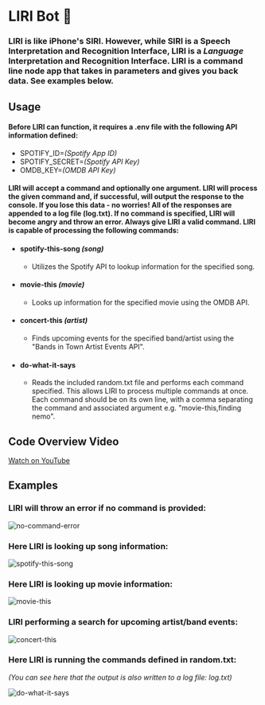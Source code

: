 # **LIRI Bot** :robot:

### LIRI is like iPhone's SIRI. However, while SIRI is a Speech Interpretation and Recognition Interface, LIRI is a _Language_ Interpretation and Recognition Interface. LIRI is a command line node app that takes in parameters and gives you back data. See examples below.

## **Usage**

#### Before LIRI can function, it requires a .env file with the following API information defined:

-   SPOTIFY\_ID=_(Spotify App ID)_
-   SPOTIFY\_SECRET=_(Spotify API Key)_
-   OMDB\_KEY=_(OMDB API Key)_

#### LIRI will accept a command and optionally one argument. LIRI will process the given command and, if successful, will output the response to the console. If you lose this data - no worries! All of the responses are appended to a log file (log.txt). If no command is specified, LIRI will become angry and throw an error. Always give LIRI a **valid** command. LIRI is capable of processing the following commands:

-   #### spotify-this-song _(song)_
    -   Utilizes the Spotify API to lookup information for the specified song.
-   #### movie-this _(movie)_
    -   Looks up information for the specified movie using the OMDB API.
-   #### concert-this _(artist)_
    -   Finds upcoming events for the specified band/artist using the "Bands in Town Artist Events API".
-   #### do-what-it-says
    -   Reads the included random.txt file and performs each command specified. This allows LIRI to process multiple commands at once. Each command should be on its own line, with a comma separating the command and associated argument e.g. "movie-this,finding nemo".

## **Code Overview Video**
[Watch on YouTube](https://www.youtube.com/watch?v=HxzYIU8l_fk)

## **Examples**

### LIRI will throw an error if no command is provided:

![no-command-error](https://media.giphy.com/media/MCXsBKXfJaL4UEuvRv/giphy.gif)

### Here LIRI is looking up song information:

![spotify-this-song](https://media.giphy.com/media/YOANXxJv70eTSwvXYp/giphy.gif)

### Here LIRI is looking up movie information:

![movie-this](https://media.giphy.com/media/KbTeqnI3NxJKgVb3y9/giphy.gif)

### LIRI performing a search for upcoming artist/band events:

![concert-this](https://media.giphy.com/media/J4aL1tMtAm7E1kDn8j/giphy.gif)

### Here LIRI is running the commands defined in random.txt:

_(You can see here that the output is also written to a log file: log.txt)_

![do-what-it-says](https://media.giphy.com/media/KHDUU127TuZjMeqRFo/giphy.gif)
